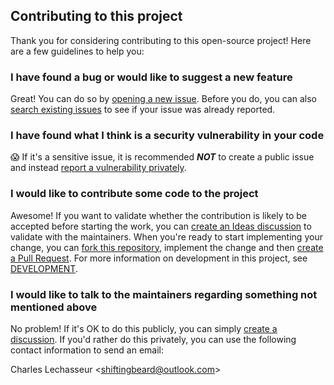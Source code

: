 ## Contributing to this project

Thank you for considering contributing to this open-source project! Here are a few guidelines to help you:

### I have found a bug or would like to suggest a new feature

Great! You can do so by [opening a new issue](https://github.com/clechasseur/auxiliaire/issues/new/choose).
Before you do, you can also [search existing issues](https://github.com/clechasseur/auxiliaire/issues) to see if your issue was already reported.

### I have found what I think is a security vulnerability in your code

😱 If it's a sensitive issue, it is recommended **_NOT_** to create a public issue and instead [report a vulnerability privately](https://github.com/clechasseur/auxiliaire/security/advisories/new).

### I would like to contribute some code to the project

Awesome! If you want to validate whether the contribution is likely to be accepted before starting the work, you can [create an Ideas discussion](https://github.com/clechasseur/auxiliaire/discussions/new?category=ideas) to validate with the maintainers.
When you're ready to start implementing your change, you can [fork this repository](https://github.com/clechasseur/auxiliaire/fork), implement the change and then [create a Pull Request](https://github.com/clechasseur/auxiliaire/compare).
For more information on development in this project, see [DEVELOPMENT](DEVELOPMENT.md).

### I would like to talk to the maintainers regarding something not mentioned above

No problem! If it's OK to do this publicly, you can simply [create a discussion](https://github.com/clechasseur/auxiliaire/discussions/new/choose).
If you'd rather do this privately, you can use the following contact information to send an email:

Charles Lechasseur \<shiftingbeard@outlook.com\>

